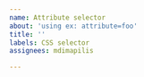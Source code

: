 ```yaml
---
name: Attribute selector
about: 'using ex: attribute=foo'
title: ''
labels: CSS selector
assignees: mdimapilis

---
```



